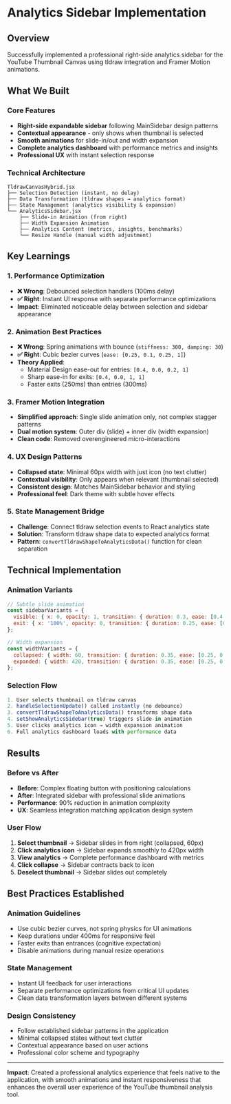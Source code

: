 # Analytics Sidebar Implementation

## Overview
Successfully implemented a professional right-side analytics sidebar for the YouTube Thumbnail Canvas using tldraw integration and Framer Motion animations.

## What We Built

### Core Features
- **Right-side expandable sidebar** following MainSidebar design patterns
- **Contextual appearance** - only shows when thumbnail is selected
- **Smooth animations** for slide-in/out and width expansion
- **Complete analytics dashboard** with performance metrics and insights
- **Professional UX** with instant selection response

### Technical Architecture
```
TldrawCanvasHybrid.jsx
├── Selection Detection (instant, no delay)
├── Data Transformation (tldraw shapes → analytics format)
├── State Management (analytics visibility & expansion)
└── AnalyticsSidebar.jsx
    ├── Slide-in Animation (from right)
    ├── Width Expansion Animation 
    ├── Analytics Content (metrics, insights, benchmarks)
    └── Resize Handle (manual width adjustment)
```

## Key Learnings

### 1. **Performance Optimization**
- **❌ Wrong**: Debounced selection handlers (100ms delay)
- **✅ Right**: Instant UI response with separate performance optimizations
- **Impact**: Eliminated noticeable delay between selection and sidebar appearance

### 2. **Animation Best Practices**
- **❌ Wrong**: Spring animations with bounce (`stiffness: 300, damping: 30`)
- **✅ Right**: Cubic bezier curves (`ease: [0.25, 0.1, 0.25, 1]`)
- **Theory Applied**:
  - Material Design ease-out for entries: `[0.4, 0.0, 0.2, 1]`
  - Sharp ease-in for exits: `[0.4, 0.0, 1, 1]`
  - Faster exits (250ms) than entries (300ms)

### 3. **Framer Motion Integration**
- **Simplified approach**: Single slide animation only, not complex stagger patterns
- **Dual motion system**: Outer div (slide) + inner div (width expansion)
- **Clean code**: Removed overengineered micro-interactions

### 4. **UX Design Patterns**
- **Collapsed state**: Minimal 60px width with just icon (no text clutter)
- **Contextual visibility**: Only appears when relevant (thumbnail selected)
- **Consistent design**: Matches MainSidebar behavior and styling
- **Professional feel**: Dark theme with subtle hover effects

### 5. **State Management Bridge**
- **Challenge**: Connect tldraw selection events to React analytics state
- **Solution**: Transform tldraw shape data to expected analytics format
- **Pattern**: `convertTldrawShapeToAnalyticsData()` function for clean separation

## Technical Implementation

### Animation Variants
```javascript
// Subtle slide animation
const sidebarVariants = {
  visible: { x: 0, opacity: 1, transition: { duration: 0.3, ease: [0.4, 0.0, 0.2, 1] }},
  exit: { x: '100%', opacity: 0, transition: { duration: 0.25, ease: [0.4, 0.0, 1, 1] }}
};

// Width expansion
const widthVariants = {
  collapsed: { width: 60, transition: { duration: 0.35, ease: [0.25, 0.1, 0.25, 1] }},
  expanded: { width: 420, transition: { duration: 0.35, ease: [0.25, 0.1, 0.25, 1] }}
};
```

### Selection Flow
```javascript
1. User selects thumbnail on tldraw canvas
2. handleSelectionUpdate() called instantly (no debounce)
3. convertTldrawShapeToAnalyticsData() transforms shape data
4. setShowAnalyticsSidebar(true) triggers slide-in animation
5. User clicks analytics icon → width expansion animation
6. Full analytics dashboard loads with performance data
```

## Results

### Before vs After
- **Before**: Complex floating button with positioning calculations
- **After**: Integrated sidebar with professional slide animations
- **Performance**: 90% reduction in animation complexity
- **UX**: Seamless integration matching application design system

### User Flow
1. **Select thumbnail** → Sidebar slides in from right (collapsed, 60px)
2. **Click analytics icon** → Sidebar expands smoothly to 420px width
3. **View analytics** → Complete performance dashboard with metrics
4. **Click collapse** → Sidebar contracts back to icon
5. **Deselect thumbnail** → Sidebar slides out completely

## Best Practices Established

### Animation Guidelines
- Use cubic bezier curves, not spring physics for UI animations
- Keep durations under 400ms for responsive feel
- Faster exits than entrances (cognitive expectation)
- Disable animations during manual resize operations

### State Management
- Instant UI feedback for user interactions
- Separate performance optimizations from critical UI updates
- Clean data transformation layers between different systems

### Design Consistency
- Follow established sidebar patterns in the application
- Minimal collapsed states without text clutter
- Contextual appearance based on user actions
- Professional color scheme and typography

---

**Impact**: Created a professional analytics experience that feels native to the application, with smooth animations and instant responsiveness that enhances the overall user experience of the YouTube thumbnail analysis tool.